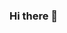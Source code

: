 ### Hi there 👋

<!--
**Sammy970/Sammy970** is a ✨ _special_ ✨ repository because its `README.md` (this file) appears on your GitHub profile.

# Hello, folks! <img src="https://raw.githubusercontent.com/MartinHeinz/MartinHeinz/master/wave.gif" width="30px">


<img align="center"> 
< src="https://github-readme-stats.vercel.app/api/<CARD_TYPE>/?username=Sammy970&theme=tokyonight&show_icons=true">


Here are some ideas to get you started:

- 🔭 I’m currently working on ...
- 🌱 I’m currently learning ...
- 👯 I’m looking to collaborate on ...
- 🤔 I’m looking for help with ...
- 💬 Ask me about ...
- 📫 How to reach me: ...
- 😄 Pronouns: ...
- ⚡ Fun fact: ...
-->
